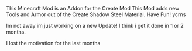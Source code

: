 This Minecraft Mod is an Addon for the Create Mod
This Mod adds new Tools and Armor out of the 
Create Shadow Steel Material.
Have Fun!
ycrns 

Im not away im just working on a new Update! I think i get it done in 1 or 2 months.


I lost the motivation for the last months

